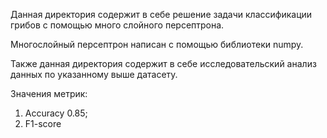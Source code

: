 Данная директория содержит в себе решение задачи классификации грибов с помощью много слойного персептрона.

Многослойный персептрон написан с помощью библиотеки numpy.

Также данная директория содержит в себе исследовательский анализ данных по указанному выше датасету.

Значения метрик:

1. Accuracy 0.85;
2. F1-score
